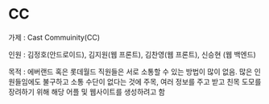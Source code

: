 # CC
가제 : Cast Commuinity(CC)

인원 : 김정호(안드로이드), 김지원(웹 프론트), 김찬영(웹 프론트), 신승현 (웹 백엔드)

목적 : 에버랜드 혹은 롯데월드 직원들은 서로 소통할 수 있는 방법이 많이 없음.
많은 인원들임에도 불구하고 소통 수단이 없다는 것에 주목, 여러 정보를 주고 받고
친목 도모를 장려하기 위해 해당 어플 및 웹사이트를 생성하려고 함
